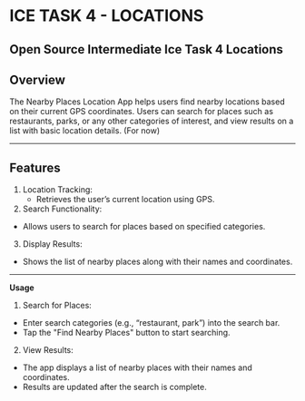 # ICE TASK 4 - LOCATIONS
 Open Source Intermediate Ice Task 4 Locations
 -----------------------------------------------------------------------------------


 **Overview**
 -----------------------------------------------------------------------------------
 The Nearby Places Location App helps users find nearby locations based on their current GPS coordinates. 
 Users can search for places such as restaurants, parks, or any other categories of interest, and view results on a list with basic location details.
 (For now)


 ------------------------------------------------------------------------------
 **Features**
 ------------------------------------------------------------------------------
 1. Location Tracking:
    - Retrieves the user’s current location using GPS.
 2. Search Functionality:
   - Allows users to search for places based on specified categories.
 3. Display Results:
   - Shows the list of nearby places along with their names and coordinates.


     
------------------------------------------------------------------------------
**Usage**
1. Search for Places:
- Enter search categories (e.g., “restaurant, park”) into the search bar.
- Tap the "Find Nearby Places" button to start searching.

2. View Results:
- The app displays a list of nearby places with their names and coordinates.
- Results are updated after the search is complete.

